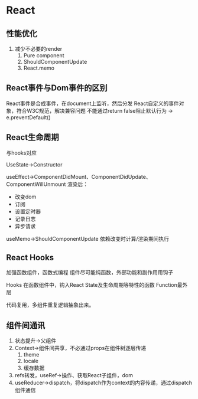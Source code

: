 # React

## 性能优化

1. 减少不必要的render
   1. Pure component
   2. ShouldComponentUpdate
   3. React.memo

## React事件与Dom事件的区别

React事件是合成事件，在document上监听，然后分发
React自定义的事件对象，符合W3C规范，解决兼容问题
不能通过return false阻止默认行为 -> e.preventDefault()

## React生命周期

与hooks对应

UseState->Constructor

useEffect->ComponentDidMount、ComponentDidUpdate、ComponentWillUnmount
渲染后：

+ 改变dom
+ 订阅
+ 设置定时器
+ 记录日志
+ 异步请求

useMemo->ShouldComponentUpdate
依赖改变时计算/渲染期间执行

## React Hooks

加强函数组件，函数式编程
组件尽可能纯函数，外部功能和副作用用钩子

Hooks 在函数组件中，钩入React State及生命周期等特性的函数
Function最外层

代码复用，多组件重复逻辑抽象出来。

## 组件间通讯

1. 状态提升->父组件
2. Context->组件间共享，不必通过props在组件树逐层传递
   1. theme
   2. locale
   3. 缓存数据
3. refs转发，useRef->操作、获取React子组件，dom
4. useReducer->dispatch，将dispatch作为context的内容传递，通过dispatch组件通信

